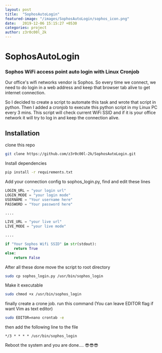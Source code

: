 ```yaml
---
layout: post
title:  "SophosAutoLogin"
featured-image: "/images/SophosAutoLogin/sophos_icon.png"
date:   2019-12-06 15:15:27 +0530
categories: project
author: z3r0c00l_2k
---
```


# SophosAutoLogin
### Sophos WiFi access point auto login with Linux Cronjob

Our office's wifi networks vendor is Sophos. So every time we connect, we need to do login in a web address and keep that browser tab alive to get internet connection. 

So I decided to create a script to automate this task and wrote that script in python. Then I added a cronjob to execute this python script in my Linux PC every 3 mins.
This script will check current WiFi SSID and if it is your office network it will try to log in and keep the connection alive.

## Installation

clone this repo

```bash
git clone https://github.com/z3r0c00l-2k/SophosAutoLogin.git 
```

Install dependencies

```bash
pip install -r requirements.txt
```

Add your connection config to sophos_login.py, find and edit these lines

```python
LOGIN_URL = "your login url"
LOGIN_MODE = "your login mode"
USERNAME = "Your username here"
PASSWORD = "Your password here"

....

LIVE_URL = "your live url"
LIVE_MODE = "your live mode"

....

if "Your Sophos Wifi SSID" in str(stdout):
    return True
else:
    return False
```

After all these done move the script to root directory

```bash
sudo cp sophos_login.py /usr/bin/sophos_login
```

Make it executable

```bash
sudo chmod +x /usr/bin/sophos_login
```

finally create a crone job. run this command (You can leave EDITOR flag if want Vim as text editor)

```bash
sudo EDITOR=nano crontab -e    
```

then add the following line to the file

```
*/3 * * * * /usr/bin/sophos_login
```

Reboot the system and you are done.... 😎😎😎